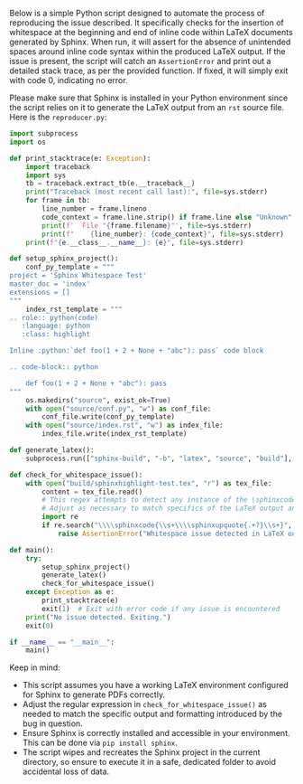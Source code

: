 Below is a simple Python script designed to automate the process of reproducing the issue described. It specifically checks for the insertion of whitespace at the beginning and end of inline code within LaTeX documents generated by Sphinx. When run, it will assert for the absence of unintended spaces around inline code syntax within the produced LaTeX output. If the issue is present, the script will catch an `AssertionError` and print out a detailed stack trace, as per the provided function. If fixed, it will simply exit with code 0, indicating no error.

Please make sure that Sphinx is installed in your Python environment since the script relies on it to generate the LaTeX output from an `rst` source file. Here is the `reproducer.py`:

```python
import subprocess
import os

def print_stacktrace(e: Exception):
    import traceback
    import sys
    tb = traceback.extract_tb(e.__traceback__)
    print("Traceback (most recent call last):", file=sys.stderr)
    for frame in tb:
        line_number = frame.lineno
        code_context = frame.line.strip() if frame.line else "Unknown"
        print(f'  File "{frame.filename}"', file=sys.stderr)
        print(f"    {line_number}: {code_context}", file=sys.stderr)
    print(f"{e.__class__.__name__}: {e}", file=sys.stderr)

def setup_sphinx_project():
    conf_py_template = """
project = 'Sphinx Whitespace Test'
master_doc = 'index'
extensions = []
"""
    index_rst_template = """
.. role:: python(code)
   :language: python
   :class: highlight

Inline :python:`def foo(1 + 2 + None + "abc"): pass` code block

.. code-block:: python

    def foo(1 + 2 + None + "abc"): pass
"""
    os.makedirs("source", exist_ok=True)
    with open("source/conf.py", "w") as conf_file:
        conf_file.write(conf_py_template)
    with open("source/index.rst", "w") as index_file:
        index_file.write(index_rst_template)

def generate_latex():
    subprocess.run(["sphinx-build", "-b", "latex", "source", "build"], check=True)

def check_for_whitespace_issue():
    with open("build/sphinxhighlight-test.tex", "r") as tex_file:
        content = tex_file.read()
        # This regex attempts to detect any instance of the \sphinxcode directive surrounded by spaces
        # Adjust as necessary to match specifics of the LaTeX output and issue signature
        import re
        if re.search("\\\\sphinxcode{\\s+\\\\sphinxupquote{.+?}\\s+}", content):
            raise AssertionError("Whitespace issue detected in LaTeX output")

def main():
    try:
        setup_sphinx_project()
        generate_latex()
        check_for_whitespace_issue()
    except Exception as e:
        print_stacktrace(e)
        exit(1)  # Exit with error code if any issue is encountered
    print("No issue detected. Exiting.")
    exit(0)

if __name__ == "__main__":
    main()
```

Keep in mind:

- This script assumes you have a working LaTeX environment configured for Sphinx to generate PDFs correctly.
- Adjust the regular expression in `check_for_whitespace_issue()` as needed to match the specific output and formatting introduced by the bug in question.
- Ensure Sphinx is correctly installed and accessible in your environment. This can be done via `pip install sphinx`.
- The script wipes and recreates the Sphinx project in the current directory, so ensure to execute it in a safe, dedicated folder to avoid accidental loss of data.